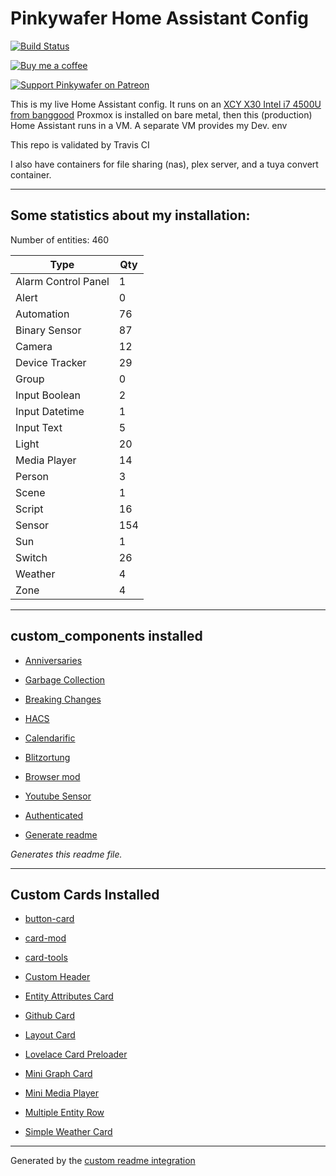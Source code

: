 # Pinkywafer Home Assistant Config

[![Build Status](https://travis-ci.com/pinkywafer/Home-Assistant_Config.svg?branch=master)](https://travis-ci.com/pinkywafer/Home-Assistant_Config)

[![Buy me a coffee](https://img.shields.io/static/v1.svg?label=Buy%20me%20a%20coffee&logo=buy%20me%20a%20coffee&logoColor=white&labelColor=ff69b4&message=donate&color=Black)](https://www.buymeacoffee.com/V3q9id4)

[![Support Pinkywafer on Patreon][patreon-shield]][patreon]

This is my live Home Assistant config. 
It runs on an [XCY X30 Intel i7 4500U from banggood](https://www.banggood.com/XCY-X30-Mini-PC-Intel-Core-I7-4500U-Barebone-1_8GHz-Intel-HD-Graphics-4200-Windows-10-Dual-Core-Fanless-Mini-Desktop-PC-HDMI-VGA-WiFi-Nettop-HTPC-p-1479424.html)
Proxmox is installed on bare metal,  then this (production) Home Assistant runs in a VM.
A separate VM provides my Dev. env

This repo is validated by Travis CI

I also have containers for file sharing (nas), plex server, and a tuya convert container.

***

## Some statistics about my installation:

Number of entities: 460

Type | Qty
-- | --
Alarm Control Panel | 1
Alert | 0
Automation | 76
Binary Sensor | 87
Camera | 12
Device Tracker | 29
Group | 0
Input Boolean | 2
Input Datetime | 1
Input Text | 5
Light | 20
Media Player | 14
Person | 3
Scene | 1
Script | 16
Sensor | 154
Sun | 1
Switch | 26
Weather | 4
Zone | 4



***
## custom_components installed

* [Anniversaries](https://github.com/pinkywafer/Anniversaries)

* [Garbage Collection](https://github.com/bruxy70/Garbage-Collection/)

* [Breaking Changes](https://github.com/custom-components/breaking_changes)

* [HACS](https://hacs.xyz/docs/configuration/start)

* [Calendarific](https://github.com/pinkywafer/Calendarific)

* [Blitzortung](https://github.com/mrk-its/homeassistant-blitzortung)

* [Browser mod]()

* [Youtube Sensor](https://github.com/custom-components/youtube)

* [Authenticated](https://github.com/custom-components/authenticated)

* [Generate readme](https://github.com/custom-components/readme)

_Generates this readme file._


***

## Custom Cards Installed

* [button-card](https://github.com/custom-cards/button-card)

* [card-mod](https://github.com/thomasloven/lovelace-card-mod)

* [card-tools](https://github.com/thomasloven/lovelace-card-tools)

* [Custom Header](https://github.com/maykar/custom-header)

* [Entity Attributes Card](https://github.com/custom-cards/entity-attributes-card)

* [Github Card](https://github.com/ljmerza/github-card)

* [Layout Card](https://github.com/thomasloven/lovelace-layout-card)

* [Lovelace Card Preloader](https://github.com/gadgetchnnel/lovelace-card-preloader)

* [Mini Graph Card](https://github.com/kalkih/mini-graph-card)

* [Mini Media Player](https://github.com/kalkih/mini-media-player)

* [Multiple Entity Row](https://github.com/benct/lovelace-multiple-entity-row)

* [Simple Weather Card](https://github.com/kalkih/simple-weather-card)

***


Generated by the [custom readme integration](https://github.com/custom-components/readme)

[patreon-shield]: https://c5.patreon.com/external/logo/become_a_patron_button.png
[patreon]: https://www.patreon.com/pinkywafer